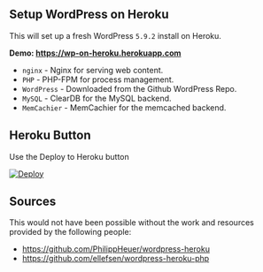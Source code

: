 ## Setup WordPress on Heroku

This will set up a fresh WordPress `5.9.2` install on Heroku. 

**Demo: https://wp-on-heroku.herokuapp.com**

* `nginx` - Nginx for serving web content.
* `PHP` - PHP-FPM for process management.
* `WordPress` - Downloaded from the Github WordPress Repo.
* `MySQL` - ClearDB for the MySQL backend.
* `MemCachier` - MemCachier for the memcached backend.

## Heroku Button

Use the Deploy to Heroku button

[![Deploy](https://www.herokucdn.com/deploy/button.svg)](https://heroku.com/deploy)


## Sources

This would not have been possible without the work and resources provided by the following people:

* https://github.com/PhilippHeuer/wordpress-heroku
* https://github.com/ellefsen/wordpress-heroku-php